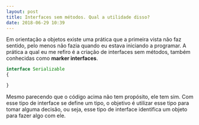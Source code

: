 ```yaml
---
layout: post
title: Interfaces sem métodos. Qual a utilidade disso?
date: 2018-06-29 10:39
---
```


Em orientação a objetos existe uma prática que a primeira vista não faz sentido, pelo menos não fazia quando eu estava iniciando a programar. A prática a qual eu me refiro é a criação de interfaces sem métodos, também conhecidas como **marker interfaces**.

```php
interface Serializable
{

}
```

Mesmo parecendo que o código acima não tem propósito, ele tem sim. Com esse tipo de interface se define um tipo, o objetivo é utilizar esse tipo para tomar alguma decisão, ou seja, esse tipo de interface identifica um objeto para fazer algo com ele.